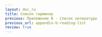 ```yaml
---
layout: doc_ru
title: Список терминов
previous: Приложение B - Список литературы
previous_url: appendix-b-reading-list
review: true
---
```


